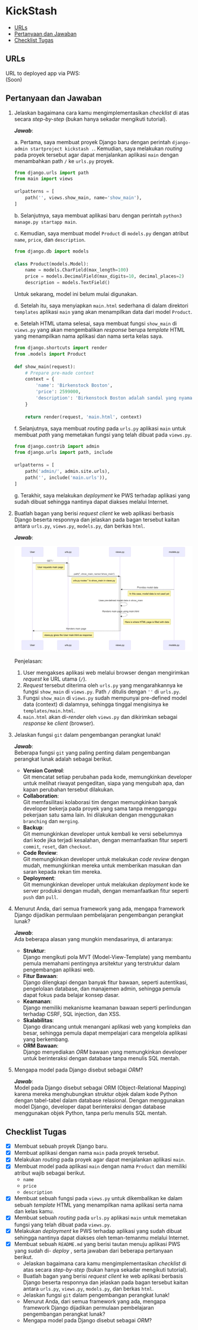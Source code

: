 # KickStash

-   [URLs](#URLs)
-   [Pertanyaan dan Jawaban](#Pertanyaan-dan-Jawaban)
-   [Checklist Tugas](#Checklist-Tugas)

## URLs

URL to deployed app via PWS:  
(Soon)

## Pertanyaan dan Jawaban

1. Jelaskan bagaimana cara kamu mengimplementasikan _checklist_ di atas secara _step-by-step_ (bukan hanya sekadar mengikuti tutorial).

    **_Jawab_**:

    a. Pertama, saya membuat proyek Django baru dengan perintah `django-admin startproject kickstash .`. Kemudian, saya melakukan _routing_ pada proyek tersebut agar dapat menjalankan aplikasi `main` dengan menambahkan path `/` ke `urls.py` proyek.

    ```python
	from django.urls import path
	from main import views

	urlpatterns = [
		path('', views.show_main, name='show_main'),
	]
    ```

    b. Selanjutnya, saya membuat aplikasi baru dengan perintah `python3 manage.py startapp main`.

    c. Kemudian, saya membuat model `Product` di `models.py` dengan atribut `name`, `price`, dan `description`.

    ```python
	from django.db import models

	class Product(models.Model):
		name = models.CharField(max_length=100)
		price = models.DecimalField(max_digits=10, decimal_places=2)
		description = models.TextField()
    ```

    Untuk sekarang, model ini belum mulai digunakan.

    d. Setelah itu, saya menyiapkan `main.html` sederhana di dalam direktori `templates` aplikasi `main` yang akan menampilkan data dari model `Product`.

    e. Setelah HTML utama selesai, saya membuat fungsi `show_main` di `views.py` yang akan mengembalikan _response_ berupa _template_ HTML yang menampilkan nama aplikasi dan nama serta kelas saya.

    ```python
	from django.shortcuts import render
	from .models import Product

	def show_main(request):
		# Prepare pre-made context
		context = {
			'name': 'Birkenstock Boston',	
			'price': 2599000,
			'description': 'Birkenstock Boston adalah sandal yang nyaman digunakan untuk berbagai aktivitas.'
		}

    	return render(request, 'main.html', context)
    ```

    f. Selanjutnya, saya membuat _routing_ pada `urls.py` aplikasi `main` untuk membuat _path_ yang memetakan fungsi yang telah dibuat pada `views.py`.

    ```python
    from django.contrib import admin
    from django.urls import path, include

    urlpatterns = [
    	path('admin/', admin.site.urls),
    	path('', include('main.urls')),
    ]
    ```

    g. Terakhir, saya melakukan _deployment_ ke PWS terhadap aplikasi yang sudah dibuat sehingga nantinya dapat diakses melalui Internet.

2. Buatlah bagan yang berisi _request client_ ke web aplikasi berbasis Django beserta responnya dan jelaskan pada bagan tersebut kaitan antara `urls.py`, `views.py`, `models.py`, dan berkas `html`.

    **_Jawab_**:

    ![Diagram](diagrams/diagram.png)

    Penjelasan:

    1. User mengakses aplikasi web melalui browser dengan mengirimkan _request_ ke URL utama (`/`).
    2. _Request_ tersebut diterima oleh `urls.py` yang mengarahkannya ke fungsi `show_main` di `views.py`. Path `/` ditulis dengan `''` di `urls.py`.
    3. Fungsi `show_main` di `views.py` sudah mempunyai pre-defined model data (context) di dalamnya, sehingga tinggal mengisinya ke `templates/main.html`.
    4. `main.html` akan di-_render_ oleh `views.py` dan dikirimkan sebagai _response_ ke _client_ (browser).

3. Jelaskan fungsi `git` dalam pengembangan perangkat lunak!

    **_Jawab_**:  
    Beberapa fungsi `git` yang paling penting dalam pengembangan perangkat lunak adalah sebagai berikut.

    - **Version Control**:  
      Git mencatat setiap perubahan pada kode, memungkinkan developer untuk melihat riwayat pengeditan, siapa yang mengubah apa, dan kapan perubahan tersebut dilakukan.
    - **Collaboration**:  
      Git memfasilitasi kolaborasi tim dengan memungkinkan banyak developer bekerja pada proyek yang sama tanpa mengganggu pekerjaan satu sama lain. Ini dilakukan dengan menggunakan `branching` dan `merging`.
    - **Backup**:  
      Git memungkinkan developer untuk kembali ke versi sebelumnya dari kode jika terjadi kesalahan, dengan memanfaatkan fitur seperti `commit`, `reset`, dan `checkout`.
    - **Code Review**:  
      Git memungkinkan developer untuk melakukan _code review_ dengan mudah, memungkinkan mereka untuk memberikan masukan dan saran kepada rekan tim mereka.
    - **Deployment**:  
      Git memungkinkan developer untuk melakukan _deployment_ kode ke server produksi dengan mudah, dengan memanfaatkan fitur seperti `push` dan `pull`.

4. Menurut Anda, dari semua framework yang ada, mengapa framework Django dijadikan permulaan pembelajaran pengembangan perangkat lunak?

    **_Jawab_**:  
    Ada beberapa alasan yang mungkin mendasarinya, di antaranya:

    - **Struktur**:  
      Django mengikuti pola MVT (Model-View-Template) yang membantu pemula memahami pentingnya arsitektur yang terstruktur dalam pengembangan aplikasi web.
    - **Fitur Bawaan**:  
      Django dilengkapi dengan banyak fitur bawaan, seperti autentikasi, pengelolaan database, dan manajemen admin, sehingga pemula dapat fokus pada belajar konsep dasar.
    - **Keamanan**:  
      Django memiliki mekanisme keamanan bawaan seperti perlindungan terhadap CSRF, SQL injection, dan XSS.
    - **Skalabilitas**:  
      Django dirancang untuk menangani aplikasi web yang kompleks dan besar, sehingga pemula dapat mempelajari cara mengelola aplikasi yang berkembang.
    - **ORM Bawaan**:  
      Django menyediakan _ORM_ bawaan yang memungkinkan developer untuk berinteraksi dengan database tanpa menulis SQL mentah.

5. Mengapa model pada Django disebut sebagai _ORM_?

    **_Jawab_**:  
    Model pada Django disebut sebagai ORM (Object-Relational Mapping) karena mereka menghubungkan struktur objek dalam kode Python dengan tabel-tabel dalam database relasional. Dengan menggunakan model Django, developer dapat berinteraksi dengan database menggunakan objek Python, tanpa perlu menulis SQL mentah.

## Checklist Tugas

-   [x] Membuat sebuah proyek Django baru.
-   [x] Membuat aplikasi dengan nama `main` pada proyek tersebut.
-   [x] Melakukan _routing_ pada proyek agar dapat menjalankan aplikasi `main`.
-   [x] Membuat model pada aplikasi `main` dengan nama `Product` dan memiliki atribut wajib sebagai berikut.
    -   `name`
    -   `price`
    -   `description`
-   [x] Membuat sebuah fungsi pada `views.py` untuk dikembalikan ke dalam sebuah _template_ HTML yang menampilkan nama aplikasi serta nama dan kelas kamu.
-   [x] Membuat sebuah _routing_ pada `urls.py` aplikasi `main` untuk memetakan fungsi yang telah dibuat pada `views.py`.
-   [x] Melakukan _deployment_ ke PWS terhadap aplikasi yang sudah dibuat sehingga nantinya dapat diakses oleh teman-temanmu melalui Internet.
-   [x] Membuat sebuah `README.md` yang berisi tautan menuju aplikasi PWS yang sudah di- _deploy_ , serta jawaban dari beberapa pertanyaan berikut.
    -   Jelaskan bagaimana cara kamu mengimplementasikan _checklist_ di atas secara _step-by-step_ (bukan hanya sekadar mengikuti tutorial).
    -   Buatlah bagan yang berisi _request client_ ke web aplikasi berbasis Django beserta responnya dan jelaskan pada bagan tersebut kaitan antara `urls.py`, `views.py`, `models.py`, dan berkas `html`.
    -   Jelaskan fungsi `git` dalam pengembangan perangkat lunak!
    -   Menurut Anda, dari semua framework yang ada, mengapa framework Django dijadikan permulaan pembelajaran pengembangan perangkat lunak?
    -   Mengapa model pada Django disebut sebagai _ORM_?
